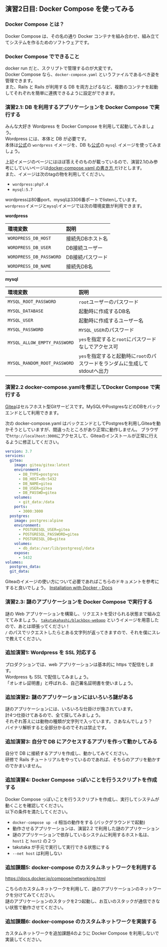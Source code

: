 ## 演習2日目: Docker Compose を使ってみる

### Docker Compose とは？
Docker Compose は、その名の通り Docker コンテナを組み合わせ、組み立ててシステムを作るためのソフトウェアです。  

### Docker Compose でできること

docker run だと、スクリプトで管理するのが大変です。  
Docker Compose なら、`docker-compose.yaml` というファイルであるべき姿を管理できます。  
また、Rails と Rails が利用する DB を両方上げるなど、複数のコンテナを起動してそれぞれを簡単に連携できるように設定ができます。  

### 演習2.1: DB を利用するアプリケーションを Docker Compose で実行する

みんな大好き Wordpress を Docker Compose を利用して起動してみましょう。  
Wordpress には、本体と DB が必要です。  
本体は[公式](https://hub.docker.com/_/wordpress/)の `wordpress` イメージを、DB も[公式](https://hub.docker.com/_/mysql/)の `mysql` イメージを使ってみましょう。  

上記イメージのページにはほぼ答えそのものが載っているので、演習2.1のみ参考にしていいページは[docker-compose.yaml の書き方  ](https://docs.docker.jp/compose/compose-file.html) だけとします。  
また、イメージは次のtagの物を利用してください。

* `wordpress:php7.4`
* `mysql:5.7`

wordpressは80番port、mysqlは3306番ポートでlistenしています。  
`wordpress`イメージと`mysql`イメージでは次の環境変数が利用できます。

**wordpress**

| 環境変数 | 説明 |
|:-|:-|
| `WORDPRESS_DB_HOST` | 接続先DBホスト名 |
| `WORDPRESS_DB_USER` | DB接続ユーザー |
| `WORDPRESS_DB_PASSWORD` | DB接続パスワード |
| `WORDPRESS_DB_NAME` | 接続先DB名 |

**mysql**

| 環境変数 | 説明 |
|:-|:-|
| `MYSQL_ROOT_PASSWORD` | `root`ユーザーのパスワード |
| `MYSQL_DATABASE` | 起動時に作成するDB名 |
| `MYSQL_USER` | 起動時に作成するユーザー名 |
| `MYSQL_PASSWORD` | `MYSQL_USER`のパスワード |
| `MYSQL_ALLOW_EMPTY_PASSWORD` | `yes`を指定すると`root`にパスワードなしでアクセス可 |
| `MYSQL_RANDOM_ROOT_PASSWORD` | `yes`を指定すると起動時に`root`のパスワードをランダムに生成してstdoutへ出力 |

### 演習2.2 docker-compose.yamlを修正してDocker Compose で実行する

[Gitea](https://gitea.io/ja-jp/)はセルフホスト型Gitサービスです。MySQLやPostgresなどのDBをバックエンドとして利用できます。

次の docker-compose.yaml はバックエンドとしてPostgresを利用しGiteaを動かそうとしていますが、間違ったところがあり正常に動作しません。
ブラウザで`http://localhost:3000`にアクセスして、Giteaのインストールが正常に行えるように修正してください。

```yaml
version: 3.7
services:
  gitea:
    image: gitea/gitea:latest
    environment:
      - DB_TYPE=postgres
      - DB_HOST=db:5432
      - DB_NAME=gitea
      - DB_USER=gitea
      - DB_PASSWD=gitea
    volumes:
      - git_data:/data
    ports:
      - 3000:3000
  postgres:
    image: postgres:alpine
    environment:
      - POSTGRESQL_USER=gitea
      - POSTGRESQL_PASSWORD=gitea
      - POSTGRESQL_DB=gitea
    volumes:
      - db_data:/var/lib/postgresql/data
    expose:
      - 5432
volumes:
  postgres_data:
  git_data:
```

Giteaのイメージの使い方について必要であればこちらのドキュメントを参考にすると良いでしょう。
[Installation with Docker - Docs](https://docs.gitea.io/en-us/install-with-docker/)

### 演習2.3: 謎のアプリケーションを Docker Compose で実行する
謎の Web アプリケーションを構築し、リクエストを受けられる状態まで組み立ててみましょう。
[`takutakahashi/blackbox-webapp`](https://hub.docker.com/r/takutakahashi/blackbox-webapp) というイメージを用意したので、あとは頑張ってください！  
`/` のパスでリクエストしたらとある文字列が返ってきますので、それを僕にスレで教えてください。  

### 追加演習1: Wordpress を SSL 対応する
プロダクションでは、web アプリケーションは基本的に https で配信をします。  
Wordpress も SSL で配信してみましょう。  
「オレオレ証明書」と呼ばれる、自己署名証明書を使いましょう。  

### 追加演習2: 謎のアプリケーションにはいろいろ謎がある
謎のアプリケーションには、いろいろな仕掛けが施されています。  
計4つ仕掛けてあるので、全て探してみましょう。  
それぞれ答えには動物の種類が文字列で入っています。さあなんでしょう？  
バイナリ解析すると全部分かるのでそれは禁止です。  

### 追加演習3: 自分で DB にアクセスするアプリを作って動かしてみる
自分で DB に接続するアプリを作成し、動かしてみてください。  
研修で Rails チュートリアルをやっているのであれば、そちらのアプリを動かすのでかまいません。  

### 追加演習4: Docker Compose っぽいことを行うスクリプトを作成する
Docker Compose っぽいことを行うスクリプトを作成し、実行してシステムが動くことを確認してください。  
以下の条件を満たしてください。  

- `docker-compose up -d` 相当の動作をする (バックグラウンドで起動)
- 動作させるアプリケーションは、演習2.2 で利用した謎のアプリケーション
- 謎のアプリケーションで依存しているシステムに利用するホスト名は、`host1` と `host2` の２つ
- takutaka が手元で実行して実行できる状態にする
- `--net host` は利用しない

### 追加課題5: docker-compose のカスタムネットワークを利用する

https://docs.docker.jp/compose/networking.html

こちらのカスタムネットワークを利用して、謎のアプリケーションのネットワークを分けてみてください。  
謎のアプリケーションのスタックを2つ起動し、お互いのスタックが通信できない状態で動作させてください。  

### 追加課題6: docker-compose のカスタムネットワークを実装する

カスタムネットワークを追加課題4のように Docker Compose を利用しないで実装してください。    
